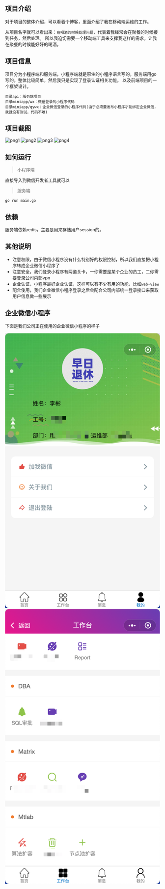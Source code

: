项目介绍
----
对于项目的整体介绍，可以看着个博客，里面介绍了我在移动端运维的工作。

从项目名字就可以看出来：`在喝酒的时候处理问题`，代表着我经常会在聚餐的时候接到任务，然后处理。
所以我迫切需要一个移动端工具来支撑我这样的需求，让我在聚餐的时候能好好的喝酒。

项目信息
----

项目分为小程序端和服务端，小程序端就是原生的小程序语言写的，服务端用go写的。整体比较简单，然后我只是实现了登录认证相关功能。
以及前端项目的一个框架设计。

```shell
目录api：服务端项目
目录miniapp/wx：微信登录的小程序代码
目录miniapp/qywx：企业微信登录的小程序代码(由于必须要发布小程序才能绑定企业微信，我就没有测试，代码不难)
```

项目截图
----

![png1](static/1.png)
![png2](static/2.png)
![png3](static/3.png)
![png4](static/4.png)

如何运行
----

> 小程序端

直接导入到微信开发者工具就可以

> 服务端

```shell
go run main.go
```

依赖
----

服务端依赖redis，主要是用来存储用户session的。


其他说明
----

* 注意权限，由于微信小程序没有什么特别好的权限控制，所以我们直接把小程序转成企业微信小程序了
* 注意安全，我们登录小程序有两道关卡，一你需要是某个企业的员工，二你需要登录公司内部vpn
* 企业认证，小程序最好企业认证，这样可以有不少有用的功能，比如`web-view`
* 配合使用，我们企业微信小程序登录之后会配合公司内部统一登录接口来获取用户信息做一些展示

企业微信小程序
----
下面是我们公司正在使用的企业微信小程序的样子

![png5](static/5.png)
![png6](static/6.png)
